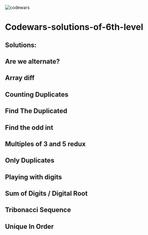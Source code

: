 ![codewars](https://user-images.githubusercontent.com/68942106/93658163-f4550780-f9ed-11ea-96b6-c7cf7910de62.png)


# Codewars-solutions-of-6th-level
## Solutions:

## Are we alternate?
## Array diff
## Counting Duplicates
## Find The Duplicated
## Find the odd int
## Multiples of 3 and 5 redux
## Only Duplicates
## Playing with digits
## Sum of Digits / Digital Root
## Tribonacci Sequence
## Unique In Order
